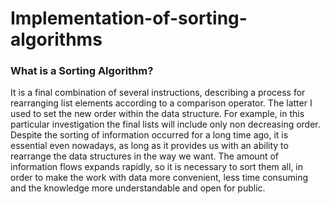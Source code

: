 # Implementation-of-sorting-algorithms
### What is a Sorting Algorithm? 
 It is a final combination of several instructions, describing a process for rearranging list elements according to a comparison operator. The latter I used to set the new order within the data structure. For example, in this particular investigation the final lists will include only non decreasing  order. 
Despite the sorting of information occurred for a long time ago, it is essential even nowadays, as long as it provides us with an ability to rearrange the data structures in the way we want. The amount of information flows expands rapidly, so it is necessary to sort them all, in order to make the work with data more convenient, less time consuming and the knowledge more understandable and open for public.
